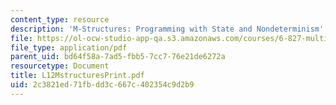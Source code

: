 ```yaml
---
content_type: resource
description: 'M-Structures: Programming with State and Nondeterminism'
file: https://ol-ocw-studio-app-qa.s3.amazonaws.com/courses/6-827-multithreaded-parallelism-languages-and-compilers-fall-2002/2c3821ed71fbdd3c667c402354c9d2b9_L12MstructuresPrint.pdf
file_type: application/pdf
parent_uid: bd64f58a-7ad5-fbb5-7cc7-76e21de6272a
resourcetype: Document
title: L12MstructuresPrint.pdf
uid: 2c3821ed-71fb-dd3c-667c-402354c9d2b9
---
```

